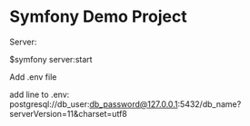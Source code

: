 # Symfony Demo Project

Server:

$symfony server:start


Add .env file

add line to .env: postgresql://db_user:db_password@127.0.0.1:5432/db_name?serverVersion=11&charset=utf8
